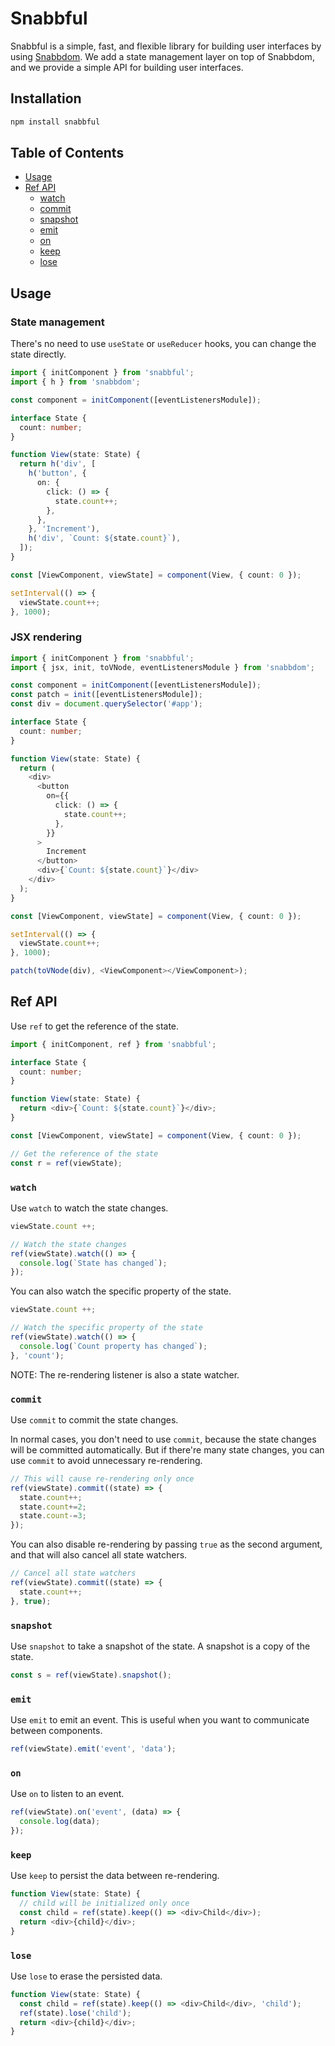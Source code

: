 # Snabbful

Snabbful is a simple, fast, and flexible library for building user interfaces by using [Snabbdom](https://github.com/snabbdom/snabbdom).
We add a state management layer on top of Snabbdom, and we provide a simple API for building user interfaces.

## Installation

```bash
npm install snabbful
```

## Table of Contents

- [Usage](#usage)
- [Ref API](#ref-api)
  - [watch](#watch)
  - [commit](#commit)
  - [snapshot](#snapshot)
  - [emit](#emit)
  - [on](#on)
  - [keep](#keep)
  - [lose](#lose)

## Usage

### State management

There's no need to use `useState` or `useReducer` hooks, you can change the state directly.

```typescript
import { initComponent } from 'snabbful';
import { h } from 'snabbdom';

const component = initComponent([eventListenersModule]);

interface State {
  count: number;
}

function View(state: State) {
  return h('div', [
    h('button', {
      on: {
        click: () => {
          state.count++;
        },
      },
    }, 'Increment'),
    h('div', `Count: ${state.count}`),
  ]);
}

const [ViewComponent, viewState] = component(View, { count: 0 });

setInterval(() => {
  viewState.count++;
}, 1000);
```

### JSX rendering

```typescript
import { initComponent } from 'snabbful';
import { jsx, init, toVNode, eventListenersModule } from 'snabbdom';

const component = initComponent([eventListenersModule]);
const patch = init([eventListenersModule]);
const div = document.querySelector('#app');

interface State {
  count: number;
}

function View(state: State) {
  return (
    <div>
      <button
        on={{
          click: () => {
            state.count++;
          },
        }}
      >
        Increment
      </button>
      <div>{`Count: ${state.count}`}</div>
    </div>
  );
}

const [ViewComponent, viewState] = component(View, { count: 0 });

setInterval(() => {
  viewState.count++;
}, 1000);

patch(toVNode(div), <ViewComponent></ViewComponent>);
```

## Ref API

Use `ref` to get the reference of the state.

```typescript
import { initComponent, ref } from 'snabbful';

interface State {
  count: number;
}

function View(state: State) {
  return <div>{`Count: ${state.count}`}</div>;
}

const [ViewComponent, viewState] = component(View, { count: 0 });

// Get the reference of the state
const r = ref(viewState);
```

### `watch`

Use `watch` to watch the state changes.

```typescript
viewState.count ++;

// Watch the state changes
ref(viewState).watch(() => {
  console.log(`State has changed`);
});
```

You can also watch the specific property of the state.

```typescript
viewState.count ++;

// Watch the specific property of the state
ref(viewState).watch(() => {
  console.log(`Count property has changed`);
}, 'count');
```

NOTE: The re-rendering listener is also a state watcher.

### `commit`

Use `commit` to commit the state changes.

In normal cases, you don't need to use `commit`, because the state changes will be committed automatically.
But if there're many state changes, you can use `commit` to avoid unnecessary re-rendering.

```typescript
// This will cause re-rendering only once
ref(viewState).commit((state) => {
  state.count++;
  state.count+=2;
  state.count-=3;
});
```

You can also disable re-rendering by passing `true` as the second argument, and that will also cancel all state watchers.

```typescript
// Cancel all state watchers
ref(viewState).commit((state) => {
  state.count++;
}, true);
```

### `snapshot`

Use `snapshot` to take a snapshot of the state. A snapshot is a copy of the state.

```typescript
const s = ref(viewState).snapshot();
```

### `emit`

Use `emit` to emit an event. This is useful when you want to communicate between components.

```typescript
ref(viewState).emit('event', 'data');
```

### `on`

Use `on` to listen to an event.

```typescript
ref(viewState).on('event', (data) => {
  console.log(data);
});
```

### `keep`

Use `keep` to persist the data between re-rendering.

```typescript
function View(state: State) {
  // child will be initialized only once
  const child = ref(state).keep(() => <div>Child</div>);
  return <div>{child}</div>;
}
```

### `lose`

Use `lose` to erase the persisted data.

```typescript
function View(state: State) {
  const child = ref(state).keep(() => <div>Child</div>, 'child');
  ref(state).lose('child');
  return <div>{child}</div>;
}
```
